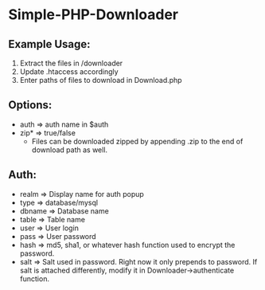 Simple-PHP-Downloader
=====================

Example Usage:
--------------

1. Extract the files in /downloader
2. Update .htaccess accordingly
3. Enter paths of files to download in Download.php


Options:
--------
 - auth => auth name in $auth
 - zip* => true/false
   * Files can be downloaded zipped by appending .zip to the end of download path as well.


Auth:
-----
 - realm => Display name for auth popup
 - type => database/mysql
 - dbname => Database name
 - table => Table name
 - user => User login
 - pass => User password
 - hash => md5, sha1, or whatever hash function used to encrypt the password.
 - salt => Salt used in password.  Right now it only prepends to password.  If salt is attached differently, modify it in Downloader->authenticate function.
